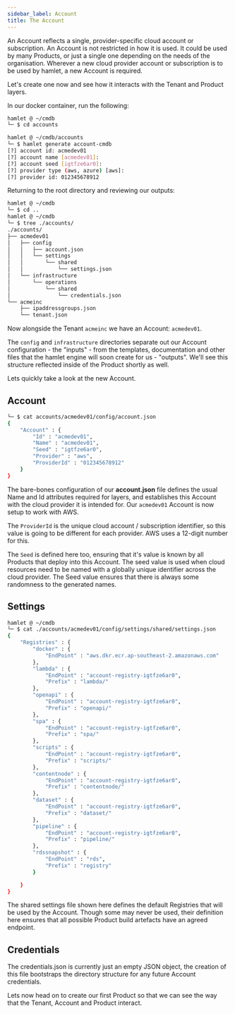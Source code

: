 ```yaml
---
sidebar_label: Account
title: The Account
---
```


An Account reflects a single, provider-specific cloud account or subscription. An Account is not restricted in how it is used. It could be used by many Products, or just a single one depending on the needs of the organisation. Wherever a new cloud provider account or subscription is to be used by hamlet, a new Account is required.

Let's create one now and see how it interacts with the Tenant and Product layers.

In our docker container, run the following:

```bash
hamlet @ ~/cmdb
└─ $ cd accounts

hamlet @ ~/cmdb/accounts
└─ $ hamlet generate account-cmdb
[?] account id: acmedev01
[?] account name [acmedev01]:
[?] account seed [igtfze6ar0]:
[?] provider type (aws, azure) [aws]:
[?] provider id: 012345678912
```

Returning to the root directory and reviewing our outputs:

```bash
hamlet @ ~/cmdb
└─ $ cd ..
hamlet @ ~/cmdb
└─ $ tree ./accounts/
./accounts/
├── acmedev01
│   ├── config
│   │   ├── account.json
│   │   └── settings
│   │       └── shared
│   │           └── settings.json
│   └── infrastructure
│       └── operations
│           └── shared
│               └── credentials.json
└── acmeinc
    ├── ipaddressgroups.json
    └── tenant.json
```

Now alongside the Tenant `acmeinc` we have an Account: `acmedev01`.

The `config` and `infrastructure` directories separate out our Account configuration - the "inputs" - from the templates, documentation and other files that the hamlet engine will soon create for us - "outputs". We'll see this structure reflected inside of the Product shortly as well.

Lets quickly take a look at the new Account.

## Account

```bash
└─ $ cat accounts/acmedev01/config/account.json
{
    "Account" : {
        "Id" : "acmedev01",
        "Name" : "acmedev01",
        "Seed" : "igtfze6ar0",
        "Provider" : "aws",
        "ProviderId" : "012345678912"
    }
}
```

The bare-bones configuration of our **account.json** file defines the usual Name and Id attributes required for layers, and establishes this Account with the cloud provider it is intended for. Our `acmedev01` Account is now setup to work with AWS.

The `ProviderId` is the unique cloud account / subscription identifier, so this value is going to be different for each provider. AWS uses a 12-digit number for this.

The `Seed` is defined here too, ensuring that it's value is known by all Products that deploy into this Account. The seed value is used when cloud resources need to be named with a globally unique identifier across the cloud provider. The Seed value ensures that there is always some randomness to the generated names.

## Settings

```bash
hamlet @ ~/cmdb
└─ $ cat ./accounts/acmedev01/config/settings/shared/settings.json
{
    "Registries" : {
        "docker" : {
            "EndPoint" : "aws.dkr.ecr.ap-southeast-2.amazonaws.com"
        },
        "lambda" : {
            "EndPoint" : "account-registry-igtfze6ar0",
            "Prefix" : "lambda/"
        },
        "openapi" : {
            "EndPoint" : "account-registry-igtfze6ar0",
            "Prefix" : "openapi/"
        },
        "spa" : {
            "EndPoint" : "account-registry-igtfze6ar0",
            "Prefix" : "spa/"
        },
        "scripts" : {
            "EndPoint" : "account-registry-igtfze6ar0",
            "Prefix" : "scripts/"
        },
        "contentnode" : {
            "EndPoint" : "account-registry-igtfze6ar0",
            "Prefix" : "contentnode/"
        },
        "dataset" : {
            "EndPoint" : "account-registry-igtfze6ar0",
            "Prefix" : "dataset/"
        },
        "pipeline" : {
            "EndPoint" : "account-registry-igtfze6ar0",
            "Prefix" : "pipeline/"
        },
        "rdssnapshot" : {
            "EndPoint" : "rds",
            "Prefix" : "registry"
        }

    }
}
```

The shared settings file shown here defines the default Registries that will be used by the Account. Though some may never be used, their definition here ensures that all possible Product build artefacts have an agreed endpoint.

## Credentials

The credentials.json is currently just an empty JSON object, the creation of this file bootstraps the directory structure for any future Account credentials.

Lets now head on to create our first Product so that we can see the way that the Tenant, Account and Product interact.
